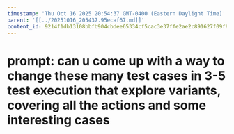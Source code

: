 ```yaml
---
timestamp: 'Thu Oct 16 2025 20:54:37 GMT-0400 (Eastern Daylight Time)'
parent: '[[../20251016_205437.95ecaf67.md]]'
content_id: 9214f1db13108bbfb904cbdee65334cf5cac3e37ffe2ae2c891627f09f80badb
---
```


# prompt: can u come up with a way to change these many test cases in 3-5 test execution that explore variants, covering all the actions and some interesting cases
